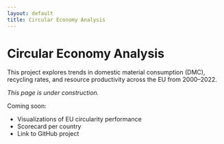 ```yaml
---
layout: default
title: Circular Economy Analysis
---
```


# Circular Economy Analysis

This project explores trends in domestic material consumption (DMC), recycling rates, and resource productivity across the EU from 2000–2022.

_This page is under construction._

Coming soon:
- Visualizations of EU circularity performance
- Scorecard per country
- Link to GitHub project
